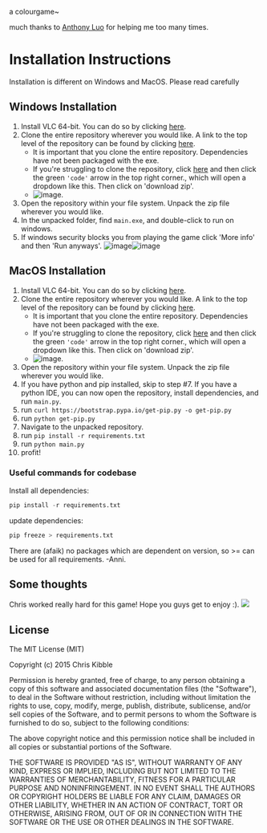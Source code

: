 a colourgame~

much thanks to [Anthony Luo](https://github.com/antholuo) for helping me too many times.

# Installation Instructions
Installation is different on Windows and MacOS. Please read carefully
## Windows Installation
1. Install VLC 64-bit. You can do so by clicking [here](https://get.videolan.org/vlc/3.0.16/win64/vlc-3.0.16-win64.exe).
2. Clone the entire repository wherever you would like. A link to the top level of the repository can be found by clicking [here](https://github.com/Chrisytz/I-Love-Hue-python-ver).
    - It is important that you clone the entire repository. Dependencies have not been packaged with the exe.
    - If you're struggling to clone the repository, click [here](https://github.com/Chrisytz/I-Love-Hue-python-ver) and then click the green `'code'` arrow in the top right corner., which will open a dropdown like this. Then click on 'download zip'.
    - ![image](https://user-images.githubusercontent.com/45152791/126379142-161d5f31-77d1-49f9-a0c1-aee835504ad9.png). 
3. Open the repository within your file system. Unpack the zip file wherever you would like.
4. In the unpacked folder, find `main.exe`, and double-click to run on windows.
5. If windows security blocks you from playing the game click 'More info' and then 'Run anyways'.
![image](https://user-images.githubusercontent.com/52107461/126377564-a232f23a-10ab-40e5-bd07-b351bda47d17.png)![image](https://user-images.githubusercontent.com/52107461/126377733-dadaeb99-c9f6-4032-ac65-60eb7829b0d2.png)

## MacOS Installation
1. Install VLC 64-bit. You can do so by clicking [here](https://www.videolan.org/vlc/download-macosx.html).
2. Clone the entire repository wherever you would like. A link to the top level of the repository can be found by clicking [here](https://github.com/Chrisytz/I-Love-Hue-python-ver).
    - It is important that you clone the entire repository. Dependencies have not been packaged with the exe.
    - If you're struggling to clone the repository, click [here](https://github.com/Chrisytz/I-Love-Hue-python-ver) and then click the green `'code'` arrow in the top right corner., which will open a dropdown like this. Then click on 'download zip'.
    - ![image](https://user-images.githubusercontent.com/45152791/126379142-161d5f31-77d1-49f9-a0c1-aee835504ad9.png). 
3. Open the repository within your file system. Unpack the zip file wherever you would like.
4. If you have python and pip installed, skip to step #7. If you have a python IDE, you can now open the repository, install dependencies, and run `main.py`.
5. run `curl https://bootstrap.pypa.io/get-pip.py -o get-pip.py`
6. run `python get-pip.py`
7. Navigate to the unpacked repository.
8. run `pip install -r requirements.txt`
9. run `python main.py`
10. profit!


### Useful commands for codebase
Install all dependencies:
```python
pip install -r requirements.txt
```
update dependencies:
```python
pip freeze > requirements.txt
```

There are (afaik) no packages which are dependent on version, so >= can be used for all requirements. -Anni.

## Some thoughts
Chris worked really hard for this game! Hope you guys get to enjoy :).
![](https://d.newsweek.com/en/full/822411/pikachu-640x360-pokemon-anime.jpg?w=1600&h=1600&q=88&f=b65592079ef009b8b80897ddb8660b29)


## License
 
The MIT License (MIT)

Copyright (c) 2015 Chris Kibble

Permission is hereby granted, free of charge, to any person obtaining a copy of this software and associated documentation files (the "Software"), to deal in the Software without restriction, including without limitation the rights to use, copy, modify, merge, publish, distribute, sublicense, and/or sell copies of the Software, and to permit persons to whom the Software is furnished to do so, subject to the following conditions:

The above copyright notice and this permission notice shall be included in all copies or substantial portions of the Software.

THE SOFTWARE IS PROVIDED "AS IS", WITHOUT WARRANTY OF ANY KIND, EXPRESS OR IMPLIED, INCLUDING BUT NOT LIMITED TO THE WARRANTIES OF MERCHANTABILITY, FITNESS FOR A PARTICULAR PURPOSE AND NONINFRINGEMENT. IN NO EVENT SHALL THE AUTHORS OR COPYRIGHT HOLDERS BE LIABLE FOR ANY CLAIM, DAMAGES OR OTHER LIABILITY, WHETHER IN AN ACTION OF CONTRACT, TORT OR OTHERWISE, ARISING FROM, OUT OF OR IN CONNECTION WITH THE SOFTWARE OR THE USE OR OTHER DEALINGS IN THE SOFTWARE.
